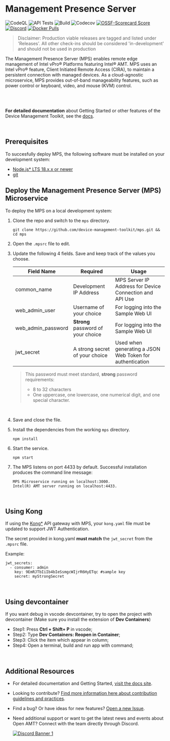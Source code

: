 # Management Presence Server

![CodeQL](https://img.shields.io/github/actions/workflow/status/open-amt-cloud-toolkit/mps/codeql-analysis.yml?style=for-the-badge&label=CodeQL&logo=github)
![API Tests](https://img.shields.io/github/actions/workflow/status/open-amt-cloud-toolkit/mps/api-test.yml?style=for-the-badge&label=API%20Test&logo=postman)
![Build](https://img.shields.io/github/actions/workflow/status/open-amt-cloud-toolkit/mps/node.js.yml?style=for-the-badge&logo=github)
![Codecov](https://img.shields.io/codecov/c/github/open-amt-cloud-toolkit/mps?style=for-the-badge&logo=codecov)
[![OSSF-Scorecard Score](https://img.shields.io/ossf-scorecard/github.com/open-amt-cloud-toolkit/mps?style=for-the-badge&label=OSSF%20Score)](https://api.securityscorecards.dev/projects/github.com/open-amt-cloud-toolkit/mps)
[![Discord](https://img.shields.io/discord/1063200098680582154?style=for-the-badge&label=Discord&logo=discord&logoColor=white&labelColor=%235865F2&link=https%3A%2F%2Fdiscord.gg%2DKHeUNEWVH)](https://discord.gg/DKHeUNEWVH)
[![Docker Pulls](https://img.shields.io/docker/pulls/intel/oact-mps?style=for-the-badge&logo=docker)](https://hub.docker.com/r/intel/oact-mps)

> Disclaimer: Production viable releases are tagged and listed under 'Releases'. All other check-ins should be considered 'in-development' and should not be used in production

The Management Presence Server (MPS) enables remote edge management of Intel vPro® Platforms featuring Intel® AMT. MPS uses an Intel vPro® feature, Client Initiated Remote Access (CIRA), to maintain a persistent connection with managed devices. As a cloud-agnostic microservice, MPS provides out-of-band manageability features, such as power control or keyboard, video, and mouse (KVM) control.

<br><br>

**For detailed documentation** about Getting Started or other features of the Device Management Toolkit, see the [docs](https://device-management-toolkit.github.io/docs).

<br>

## Prerequisites

To succesfully deploy MPS, the following software must be installed on your development system:

- [Node.js\* LTS 18.x.x or newer](https://nodejs.org/en/)
- [git](https://git-scm.com/downloads)

## Deploy the Management Presence Server (MPS) Microservice

To deploy the MPS on a local development system:

1. Clone the repo and switch to the `mps` directory.

   ```
   git clone https://github.com/device-management-toolkit/mps.git && cd mps
   ```

2. Open the `.mpsrc` file to edit.

3. Update the following 4 fields. Save and keep track of the values you choose.

   | Field Name         | Required                           | Usage                                                    |
   | ------------------ | ---------------------------------- | -------------------------------------------------------- |
   | common_name        | Development IP Address             | MPS Server IP Address for Device Connection and API Use  |
   | web_admin_user     | Username of your choice            | For logging into the Sample Web UI                       |
   | web_admin_password | **Strong** password of your choice | For logging into the Sample Web UI                       |
   | jwt_secret         | A strong secret of your choice     | Used when generating a JSON Web Token for authentication |

   > This password must meet standard, **strong** password requirements:
   >
   > - 8 to 32 characters
   > - One uppercase, one lowercase, one numerical digit, and one special character.

<br>

4. Save and close the file.

5. Install the dependencies from the working `mps` directory.

   ```
   npm install
   ```

6. Start the service.

   ```
   npm start
   ```

7. The MPS listens on port 4433 by default. Successful installation produces the command line message:

   ```
   MPS Microservice running on localhost:3000.
   Intel(R) AMT server running on localhost:4433.
   ```

<br>
    
## Using Kong

If using the [Kong\*](https://konghq.com/kong/) API gateway with MPS, your `kong.yaml` file must be updated to support JWT Authentication.

The secret provided in kong.yaml **must match** the `jwt_secret` from the `.mpsrc` file.

Example:

```
jwt_secrets:
  - consumer: admin
    key: 9EmRJTbIiIb4bIeSsmgcWIjrR6HyETqc #sample key
    secret: myStrongSecret
```

<br>

## Using devcontainer

If you want debug in vscode devcontainer, try to open the project with devcontainer (Make sure you install the extension of **Dev Containers**)

- Step1: Press **Ctrl + Shift+ P** in vscode;
- Step2: Type **Dev Containers: Reopen in Container**;
- Step3: Click the item which appear in column;
- Step4: Open a terminal, build and run app with command;

<br>

## Additional Resources

- For detailed documentation and Getting Started, [visit the docs site](https://device-management-toolkit.github.io/docs).

- Looking to contribute? [Find more information here about contribution guidelines and practices](.\CONTRIBUTING.md).

- Find a bug? Or have ideas for new features? [Open a new Issue](https://github.com/device-management-toolkit/mps/issues).

- Need additional support or want to get the latest news and events about Open AMT? Connect with the team directly through Discord.

  [![Discord Banner 1](https://discordapp.com/api/guilds/1063200098680582154/widget.png?style=banner2)](https://discord.gg/DKHeUNEWVH)
